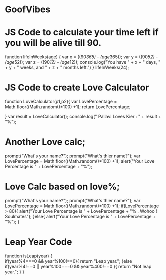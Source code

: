 # GoofVibes
# JS Code to calculate your time left if you will be alive till 90.

function lifeInWeeks(age) {
    var x = ((90*365) - (age*365));
    var y = ((90*52) - (age*52));
    var z = ((90*12) - (age*12));
    console.log("You have " + x + " days, " + y + " weeks, and " + z + " months left.")
}
lifeInWeeks(24); 

# JS Code to create Love Calculator
function LoveCalculator(p1,p2){
    var LovePercentage = Math.floor((Math.random()*100) +1);
    return LovePercentage;
    
}
var result = LoveCalculator();
console.log(" Pallavi Loves Kier : " + result + "%");

# Another Love calc;
prompt("What's your name?");
prompt("What's thier name?");
var LovePercentage = Math.floor((Math.random()*100) +1);
alert("Your Love Percentage is " + LovePercentage + "%");

# Love Calc based on love%;
prompt("What's your name?");
prompt("What's thier name?");
var LovePercentage = Math.floor((Math.random()*100) +1);
if(LovePercentage > 80){
    alert("Your Love Percentage is " + LovePercentage + "% . Wohoo ! Soulmates");
}else{
    alert("Your Love Percentage is " + LovePercentage + "%");
}

# Leap Year Code
function isLeap(year) {  
    if(year%4===0 && year%100!==0){
        return "Leap year.";
    }else if(year%4!==0 || year%100===0 && year%400!==0 ){
        return "Not leap year.";
    }
}
